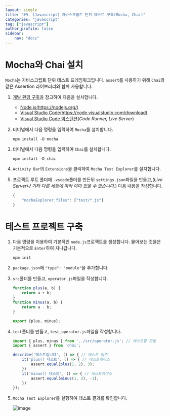 ```yaml
---
layout: single
title: "#9. [Javascript] 자바스크립트 단위 테스트 구축(Mocha, Chai)"
categories: "javascript"
tag: ["javascript"]
author_profile: false
sidebar: 
    nav: "docs"
---
```


# Mocha와 Chai 설치

`Mocha`는 자바스크립트 단위 테스트 프레임워크입니다. `assert`를 사용하기 위해 `Chai`와 같은 Assertion 라이브러리와 함께 사용합니다. 

1. [개발 환경 구축](https://tango1202.github.io/javascript/javascript-config/)을 참고하여 다음을 설치합니다.
    * [Node.js(https://nodejs.org/)](https://nodejs.org/)
    * [Visual Studio Code(https://code.visualstudio.com/download)](https://code.visualstudio.com/download)
    * [Visual Studio Code 익스텐션](https://tango1202.github.io/javascript/javascript-config/#visual-studio-code-%EC%9D%B5%EC%8A%A4%ED%85%90%EC%85%98)(*Code Runner, Live Server*)

2. 터미널에서 다음 명령을 입력하여 `Mocha`를 설치합니다. 

    ```
    npm install -D mocha
    ```

3. 터미널에서 다음 명령을 입력하여 `Chai`를 설치합니다. 

    ```
    npm install -D chai
    ```

4. `Activity Bar`의 `Extensions`을 클릭하여 `Mocha Test Explorer`를 설치합니다.

5. 프로젝트 루트 폴더에 `.vscode`폴더를 만든뒤 `settings.json`파일을 만들고,(*Live Server나 기타 다른 세팅에 따라 이미 있을 수 있습니다.*) 다음 내용을 작성합니다.

    ```javascript
    {
        "mochaExplorer.files": ["test/*.js"]
    }
    ```

# 테스트 프로젝트 구축

1. 다음 명령을 이용하여 기본적인 `node.js`프로젝트를 생성합니다. 물어보는 것을은 기본적으로 `Enter`하여 지나갑니다.

    ```
    npm init
    ```

2. `package.json`에 `"type": "module"`을 추가합니다.

3. `src`폴더를 만들고, `operator.js`파일을 작성합니다.

    ```javascript
    function plus(a, b) {
        return a + b;
    }
    function minus(a, b) {
        return a - b;
    }

    export {plus, minus};
    ```

4. `test`폴더를 만들고, `test_operator.js`파일을 작성합니다.

    ```javascript
    import { plus, minus } from '../src/operator.js'; // 테스트할 모듈
    import { assert } from 'chai';

    describe('테스트입니다', () => { // 테스트 범주
        it('plus() 테스트', () => { // 테스트케이스
            assert.equal(plus(1, 2), 3);
        })
        it('minus() 테스트', () => { // 테스트케이스
            assert.equal(minus(1, 2), -1);
        })
    });
    ```

5. `Mocha Test Explorer`를 실행하여 테스트 결과를 확인합니다.

    ![image](https://github.com/tango1202/tango1202.github.io/assets/133472501/07479c63-3323-42bb-9389-95325de5722e)